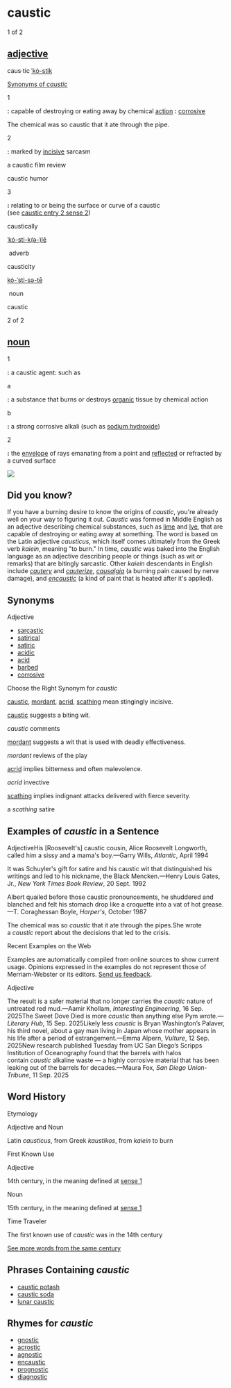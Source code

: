 # caustic

1 of 2

## [adjective](https://www.merriam-webster.com/dictionary/adjective)

caus·​tic [ˈkȯ-stik](https://www.merriam-webster.com/dictionary/caustic?pronunciation&lang=en_us&dir=c&file=causti01 "How to pronounce caustic (audio)") 

[Synonyms of _caustic_](https://www.merriam-webster.com/thesaurus/caustic)

1

**:** capable of destroying or eating away by chemical [action](https://www.merriam-webster.com/dictionary/action) **:** [corrosive](https://www.merriam-webster.com/dictionary/corrosive)

The chemical was so caustic that it ate through the pipe.

2

**:** marked by [incisive](https://www.merriam-webster.com/dictionary/incisive) sarcasm

a caustic film review

caustic humor

3

**:** relating to or being the surface or curve of a caustic (see [caustic entry 2 sense 2](https://www.merriam-webster.com/dictionary/caustic#h2))

caustically 

[ˈkȯ-sti-k(ə-)lē](https://www.merriam-webster.com/dictionary/caustic?pronunciation&lang=en_us&dir=c&file=causti02 "How to pronounce caustic (audio)") 

 adverb

causticity 

[kȯ-ˈsti-sə-tē](https://www.merriam-webster.com/dictionary/caustic?pronunciation&lang=en_us&dir=c&file=causti03 "How to pronounce caustic (audio)") 

 noun

caustic

2 of 2

## [noun](https://www.merriam-webster.com/dictionary/noun)

1

**:** a caustic agent: such as

a

**:** a substance that burns or destroys [organic](https://www.merriam-webster.com/dictionary/organic#h1) tissue by chemical action

b

**:** a strong corrosive alkali (such as [sodium hydroxide](https://www.merriam-webster.com/dictionary/sodium%20hydroxide))

2

**:** the [envelope](https://www.merriam-webster.com/dictionary/envelope) of rays emanating from a point and [reflected](https://www.merriam-webster.com/dictionary/reflect) or refracted by a curved surface

![](https://www.merriam-webster.com/dist-cross-dungarees/2025-09-22--19-12-54-ljeyx/images/svg/redesign/lightbulb-icon.svg)

## Did you know?

If you have a burning desire to know the origins of _caustic_, you're already well on your way to figuring it out. _Caustic_ was formed in Middle English as an adjective describing chemical substances, such as [lime](https://www.merriam-webster.com/dictionary/lime#h1) and [lye](https://www.merriam-webster.com/dictionary/lye), that are capable of destroying or eating away at something. The word is based on the Latin adjective _causticus_, which itself comes ultimately from the Greek verb _kaiein_, meaning "to burn." In time, _caustic_ was baked into the English language as an adjective describing people or things (such as wit or remarks) that are bitingly sarcastic. Other _kaiein_ descendants in English include _[cautery](https://www.merriam-webster.com/dictionary/cautery)_ and _[cauterize](https://www.merriam-webster.com/dictionary/cauterize)_, _[causalgia](https://www.merriam-webster.com/dictionary/causalgia)_ (a burning pain caused by nerve damage), and _[encaustic](https://www.merriam-webster.com/dictionary/encaustic)_ (a kind of paint that is heated after it's applied).

## Synonyms

Adjective

- [sarcastic](https://www.merriam-webster.com/dictionary/sarcastic)
- [satirical](https://www.merriam-webster.com/dictionary/satirical)
- [satiric](https://www.merriam-webster.com/dictionary/satiric)
- [acidic](https://www.merriam-webster.com/dictionary/acidic)
- [acid](https://www.merriam-webster.com/dictionary/acid)
- [barbed](https://www.merriam-webster.com/dictionary/barbed)
- [corrosive](https://www.merriam-webster.com/dictionary/corrosive)

Choose the Right Synonym for _caustic_

[caustic](https://www.merriam-webster.com/dictionary/caustic), [mordant](https://www.merriam-webster.com/dictionary/mordant), [acrid](https://www.merriam-webster.com/dictionary/acrid), [scathing](https://www.merriam-webster.com/dictionary/scathing) mean stingingly incisive.

[caustic](https://www.merriam-webster.com/dictionary/caustic) suggests a biting wit.

_caustic_ comments

[mordant](https://www.merriam-webster.com/dictionary/mordant) suggests a wit that is used with deadly effectiveness.

_mordant_ reviews of the play

[acrid](https://www.merriam-webster.com/dictionary/acrid) implies bitterness and often malevolence.

_acrid_ invective

[scathing](https://www.merriam-webster.com/dictionary/scathing) implies indignant attacks delivered with fierce severity.

a _scathing_ satire

## Examples of _caustic_ in a Sentence

AdjectiveHis [Roosevelt's] caustic cousin, Alice Roosevelt Longworth, called him a sissy and a mama's boy.—Garry Wills, _Atlantic_, April 1994

It was Schuyler's gift for satire and his caustic wit that distinguished his writings and led to his nickname, the Black Mencken.—Henry Louis Gates, Jr., _New York Times Book Review_, 20 Sept. 1992

Albert quailed before those caustic pronouncements, he shuddered and blanched and felt his stomach drop like a croquette into a vat of hot grease.—T. Coraghessan Boyle, _Harper's_, October 1987

The chemical was so _caustic_ that it ate through the pipes.She wrote a _caustic_ report about the decisions that led to the crisis.

Recent Examples on the Web

Examples are automatically compiled from online sources to show current usage. Opinions expressed in the examples do not represent those of Merriam-Webster or its editors. [Send us feedback](https://docs.google.com/forms/d/1GAQr3Kn1cURCVHUA82hAga1Wv8DCH0IuqDLRUrOpN7M/viewform?ts=63f4f653&entry.1515682415=https://www.merriam-webster.com/dictionary%2Fcaustic).

Adjective

The result is a safer material that no longer carries the _caustic_ nature of untreated red mud.—Aamir Khollam, _Interesting Engineering_, 16 Sep. 2025The Sweet Dove Died is more _caustic_ than anything else Pym wrote.—_Literary Hub_, 15 Sep. 2025Likely less _caustic_ is Bryan Washington’s Palaver, his third novel, about a gay man living in Japan whose mother appears in his life after a period of estrangement.—Emma Alpern, _Vulture_, 12 Sep. 2025New research published Tuesday from UC San Diego’s Scripps Institution of Oceanography found that the barrels with halos contain _caustic_ alkaline waste — a highly corrosive material that has been leaking out of the barrels for decades.—Maura Fox, _San Diego Union-Tribune_, 11 Sep. 2025

## Word History

Etymology

Adjective and Noun

Latin _causticus_, from Greek _kaustikos_, from _kaiein_ to burn

First Known Use

Adjective

14th century, in the meaning defined at [sense 1](https://www.merriam-webster.com/dictionary/caustic#h1)

Noun

15th century, in the meaning defined at [sense 1](https://www.merriam-webster.com/dictionary/caustic#h2)

Time Traveler

The first known use of _caustic_ was in the 14th century

[See more words from the same century](https://www.merriam-webster.com/time-traveler/14th-century?src=defrecirc-timetraveler-etycard)

## Phrases Containing _caustic_

- [caustic potash](https://www.merriam-webster.com/dictionary/caustic%20potash)
- [caustic soda](https://www.merriam-webster.com/dictionary/caustic%20soda)
- [lunar caustic](https://www.merriam-webster.com/dictionary/lunar%20caustic)

## Rhymes for _caustic_

- [gnostic](https://www.merriam-webster.com/dictionary/gnostic)
- [acrostic](https://www.merriam-webster.com/dictionary/acrostic)
- [agnostic](https://www.merriam-webster.com/dictionary/agnostic)
- [encaustic](https://www.merriam-webster.com/dictionary/encaustic)
- [prognostic](https://www.merriam-webster.com/dictionary/prognostic)
- [diagnostic](https://www.merriam-webster.com/dictionary/diagnostic)